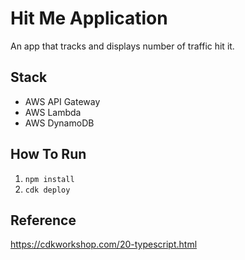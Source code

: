 # Hit Me Application
An app that tracks and displays number of traffic hit it.

## Stack
- AWS API Gateway
- AWS Lambda
- AWS DynamoDB


## How To Run
1. `npm install`
2. `cdk deploy`

## Reference
https://cdkworkshop.com/20-typescript.html 